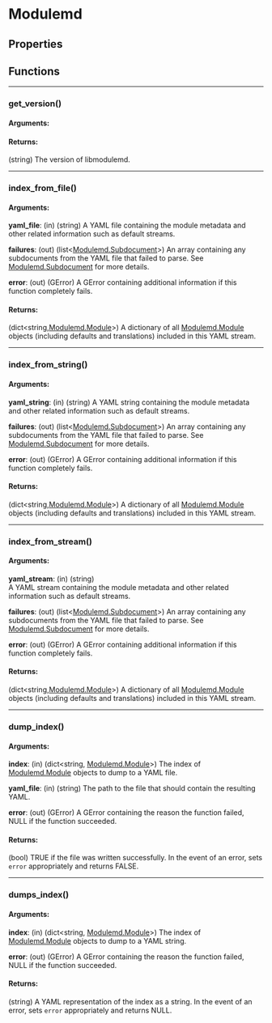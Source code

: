 # Modulemd
## Properties
## Functions

---
### get_version()
#### Arguments:
#### Returns:
(string) The version of libmodulemd.

---
### index_from_file()
#### Arguments:
__yaml_file__: (in) (string) A YAML file containing the module metadata and other related information such as default streams.

__failures__: (out) (list<[Modulemd.Subdocument](Modulemd.Subdocument.md)>) An array containing any subdocuments from the YAML file that failed to parse. See [Modulemd.Subdocument](Modulemd.Subdocument.md) for more details.

__error__: (out) (GError) A GError containing additional information if this function completely fails.

#### Returns:
(dict<string,[Modulemd.Module](Modulemd.Module.md)>) A dictionary of all [Modulemd.Module](Modulemd.Module.md) objects (including defaults and translations) included in this YAML stream.

---
### index_from_string()
#### Arguments:
__yaml_string__: (in) (string) A YAML string containing the module metadata and other related information such as default streams.

__failures__: (out) (list<[Modulemd.Subdocument](Modulemd.Subdocument.md)>) An array containing any subdocuments from the YAML file that failed to parse. See [Modulemd.Subdocument](Modulemd.Subdocument.md) for more details.

__error__: (out) (GError) A GError containing additional information if this function completely fails.

#### Returns:
(dict<string,[Modulemd.Module](Modulemd.Module.md)>) A dictionary of all [Modulemd.Module](Modulemd.Module.md) objects (including defaults and translations) included in this YAML stream.

---
### index_from_stream()
#### Arguments:
__yaml_stream__: (in) (string) 	
A YAML stream containing the module metadata and other related information such as default streams.

__failures__: (out) (list<[Modulemd.Subdocument](Modulemd.Subdocument.md)>) An array containing any subdocuments from the YAML file that failed to parse. See [Modulemd.Subdocument](Modulemd.Subdocument.md) for more details.

__error__: (out) (GError) A GError containing additional information if this function completely fails.

#### Returns:
(dict<string,[Modulemd.Module](Modulemd.Module.md)>) A dictionary of all [Modulemd.Module](Modulemd.Module.md) objects (including defaults and translations) included in this YAML stream.

---
### dump_index()
#### Arguments:
__index__: (in) (dict<string, [Modulemd.Module](Modulemd.Module.md)>) The index of [Modulemd.Module](Modulemd.Module.md) objects to dump to a YAML file.

__yaml_file__: (in) (string) The path to the file that should contain the resulting YAML.

__error__: (out) (GError) A GError containing the reason the function failed, NULL if the function succeeded.

#### Returns:
(bool) TRUE if the file was written successfully. In the event of an error, sets `error` appropriately and returns FALSE.

---
### dumps_index()
#### Arguments:
__index__: (in) (dict<string, [Modulemd.Module](Modulemd.Module.md)>) The index of [Modulemd.Module](Modulemd.Module.md) objects to dump to a YAML string.

__error__: (out) (GError) A GError containing the reason the function failed, NULL if the function succeeded.

#### Returns:
(string) A YAML representation of the index as a string. In the event of an error, sets `error` appropriately and returns NULL.
